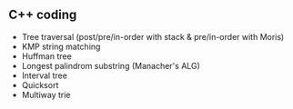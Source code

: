 ## C++ coding
+ Tree traversal (post/pre/in-order with stack & pre/in-order with Moris)
+ KMP string matching
+ Huffman tree
+ Longest palindrom substring (Manacher's ALG)
+ Interval tree
+ Quicksort
+ Multiway trie
